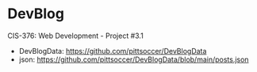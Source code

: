 # DevBlog
CIS-376: Web Development - Project #3.1

* DevBlogData: https://github.com/pittsoccer/DevBlogData
* json: https://github.com/pittsoccer/DevBlogData/blob/main/posts.json
